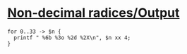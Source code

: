 [1]: http://rosettacode.org/wiki/Non-decimal_radices/Output

# [Non-decimal radices/Output][1]

```perl6
for 0..33 -> $n {
  printf " %6b %3o %2d %2X\n", $n xx 4;
}
```